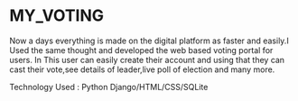 # MY_VOTING
Now a days everything is made on the digital platform as faster and easily.I Used the same thought and developed the web based voting portal for users. 
In This user can easily create their account and using that they can cast their vote,see details of leader,live poll of election and many more. 

Technology Used : Python Django/HTML/CSS/SQLite
